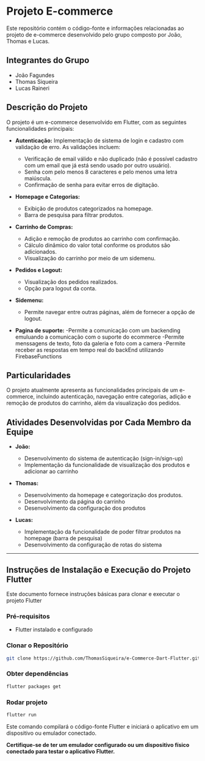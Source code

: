 # Projeto E-commerce

Este repositório contém o código-fonte e informações relacionadas ao projeto de e-commerce desenvolvido pelo grupo composto por João, Thomas e Lucas.

## Integrantes do Grupo
- João Fagundes
- Thomas Siqueira 
- Lucas Raineri

## Descrição do Projeto

O projeto é um e-commerce desenvolvido em Flutter, com as seguintes funcionalidades principais:

- **Autenticação:** Implementação de sistema de login e cadastro com validação de erro. As validações incluem:
  - Verificação de email válido e não duplicado (não é possível cadastro com um email que já está sendo usado por outro usuário).
  - Senha com pelo menos 8 caracteres e pelo menos uma letra maiúscula.
  - Confirmação de senha para evitar erros de digitação.
  
- **Homepage e Categorias:**
  - Exibição de produtos categorizados na homepage.
  - Barra de pesquisa para filtrar produtos.

- **Carrinho de Compras:**
  - Adição e remoção de produtos ao carrinho com confirmação.
  - Cálculo dinâmico do valor total conforme os produtos são adicionados.
  - Visualização do carrinho por meio de um sidemenu.

- **Pedidos e Logout:**
  - Visualização dos pedidos realizados.
  - Opção para logout da conta.

- **Sidemenu:**
  - Permite navegar entre outras páginas, além de fornecer a opção de logout.
 
- **Pagina de suporte:**
    -Permite a comunicação com um backending emuluando a comunicação com o suporte do ecommerce
    -Permite menssagens de texto, foto da galeria e foto com a camera
    -Permite receber as respostas em tempo real do backEnd utilizando FirebaseFunctions

## Particularidades 

O projeto atualmente apresenta as funcionalidades principais de um e-commerce, incluindo autenticação, navegação entre categorias, adição e remoção de produtos do carrinho, além da visualização dos pedidos.
## Atividades Desenvolvidas por Cada Membro da Equipe

- **João:**
  - Desenvolvimento do sistema de autenticação (sign-in/sign-up)
  - Implementação da funcionalidade de visualização dos produtos e adicionar ao carrinho
  
- **Thomas:**
  - Desenvolvimento da homepage e categorização dos produtos.
  - Desenvolvimento da página do carrinho
  - Desenvolvimento da configuração dos produtos

- **Lucas:**
  - Implementação da funcionalidade de poder filtrar produtos na homepage (barra de pesquisa)
  - Desenvolvimento da configuração de rotas do sistema
---

## Instruções de Instalação e Execução do Projeto Flutter

Este documento fornece instruções básicas para clonar e executar o projeto Flutter

### Pré-requisitos

- Flutter instalado e configurado

### Clonar o Repositório

```bash
git clone https://github.com/ThomasSiqueira/e-Commerce-Dart-Flutter.git
```

### Obter dependências

```bash
flutter packages get
```

### Rodar projeto

```bash
flutter run
```

Este comando compilará o código-fonte Flutter e iniciará o aplicativo em um dispositivo ou emulador conectado.

**Certifique-se de ter um emulador configurado ou um dispositivo físico conectado para testar o aplicativo Flutter.**
